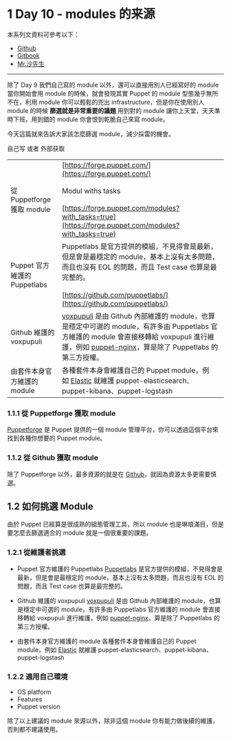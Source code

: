 

# 1 Day 10 - modules 的来源

本系列文資料可參考以下：

- [Github](https://github.com/shazi7804/ops-puppet-30-days)
- [Gitbook](https://gitbook.com/book/shazi7804/puppet-manage-guide/details)
- [Mr.沙先生](https://shazi.info)

---

除了 Day 9 我們自己寫的 module 以外，還可以直接用別人已經寫好的 module 當你開始會用 module 的時候，就會發現其實 Puppet 的 module 型態幾乎無所不在，利用 module 你可以輕鬆的兜出 infrastructure，但是你在使用別人 module 的時候 **篩選就是非常重要的議題** 用到對的 module 讓你上天堂，天天準時下班，用到錯的 module 你會恨到乾脆自己來寫 module。

今天這篇就來告訴大家該怎麼篩選 module，減少採雷的機會。


自己写 或者 外部获取

|   |   |
|---|---|
|從 Puppetforge 獲取 module|[https://forge.puppet.com/](https://forge.puppet.com/)<br><br>Modul withs tasks<br><br>[https://forge.puppet.com/modules?with_tasks=true](https://forge.puppet.com/modules?with_tasks=true)|
|Puppet 官方維護的 Puppetlabs|Puppetlabs 是官方提供的模組，不見得會是最新，但是會是最穩定的 module，基本上沒有太多問題，而且也沒有 EOL 的問題，而且 Test case 也算是最完整的。<br><br>[https://github.com/puppetlabs/](https://github.com/puppetlabs/)|
|Github 維護的 voxpupuli|[voxpupuli](https://github.com/voxpupuli) 是由 Github 內部維護的 module，也算是穩定中可選的 module，有許多由 Puppetlabs 官方維護的 module 會直接移轉給 voxpupuli 進行維護，例如 [puppet-nginx](https://github.com/voxpupuli/puppet-nginx)，算是除了 Puppetlabs 的第三方授權。|
|由套件本身官方維護的 module|各種套件本身會維護自己的 Puppet module，例如 [Elastic](https://github.com/elastic) 就維護 puppet-elasticsearch、puppet-kibana、puppet-logstash|


### 1.1.1 從 Puppetforge 獲取 module

[Puppetforge][puppetforge] 是 Puppet 提供的一個 module 管理平台，你可以透過這個平台來找到各種你想要的 Puppet module。

### 1.1.2 從 Github 獲取 module

除了 Puppetforge 以外，最多資源的就是在 [Github][github]，就因為資源太多更需要慎選。

## 1.2 如何挑選 Module

由於 Puppet 已經算是很成熟的組態管理工具，所以 module 也是琳琅滿目，但是要怎麼去篩選適合的 module 就是一個很重要的課題。

### 1.2.1 從維護者挑選

- Puppet 官方維護的 Puppetlabs
[Puppetlabs][puppetlabs] 是官方提供的模組，不見得會是最新，但是會是最穩定的 module，基本上沒有太多問題，而且也沒有 EOL 的問題，而且 Test case 也算是最完整的。

- Github 維護的 voxpupuli
[voxpupuli][voxpupuli] 是由 Github 內部維護的 module，也算是穩定中可選的 module，有許多由 Puppetlabs 官方維護的 module 會直接移轉給 voxpupuli 進行維護，例如 [puppet-nginx][puppet-nginx]，算是除了 Puppetlabs 的第三方授權。

- 由套件本身官方維護的 module
各種套件本身會維護自己的 Puppet module，例如 [Elastic][elastic] 就維護 puppet-elasticsearch、puppet-kibana、puppet-logstash

### 1.2.2 適用自己環境

 - OS platform
 - Features
 - Puppet version

除了以上建議的 module 來源以外，除非這個 module 你有能力做後續的維護，否則都不建議使用。


[github]: https://github.com
[puppetforge]: https://forge.puppet.com/
[puppetlabs]: https://github.com/puppetlabs/
[voxpupuli]: https://github.com/voxpupuli
[puppet-nginx]: https://github.com/voxpupuli/puppet-nginx
[elastic]: https://github.com/elastic
